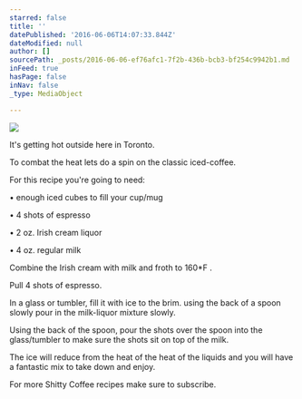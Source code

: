 ```yaml
---
starred: false
title: ''
datePublished: '2016-06-06T14:07:33.844Z'
dateModified: null
author: []
sourcePath: _posts/2016-06-06-ef76afc1-7f2b-436b-bcb3-bf254c9942b1.md
inFeed: true
hasPage: false
inNav: false
_type: MediaObject

---
```

![](https://the-grid-user-content.s3-us-west-2.amazonaws.com/16e05672-8a42-4e19-8add-5a875764bd6a.jpg)

It's getting hot outside here in Toronto. 

To combat the heat lets do a spin on the classic iced-coffee. 

For this recipe you're going to need:

• enough iced cubes to fill your cup/mug

• 4 shots of espresso

• 2 oz. Irish cream liquor

• 4 oz. regular milk

Combine the Irish cream with milk and froth to 160\*F . 

Pull 4 shots of espresso. 

In a glass or tumbler, fill it with ice to the brim. using the back of a spoon slowly pour in the milk-liquor mixture slowly. 

Using the back of the spoon, pour the shots over the spoon into the glass/tumbler to make sure the shots sit on top of the milk. 

The ice will reduce from the heat of the heat of the liquids and you will have a fantastic mix to take down and enjoy. 

For more Shitty Coffee recipes make sure to subscribe.